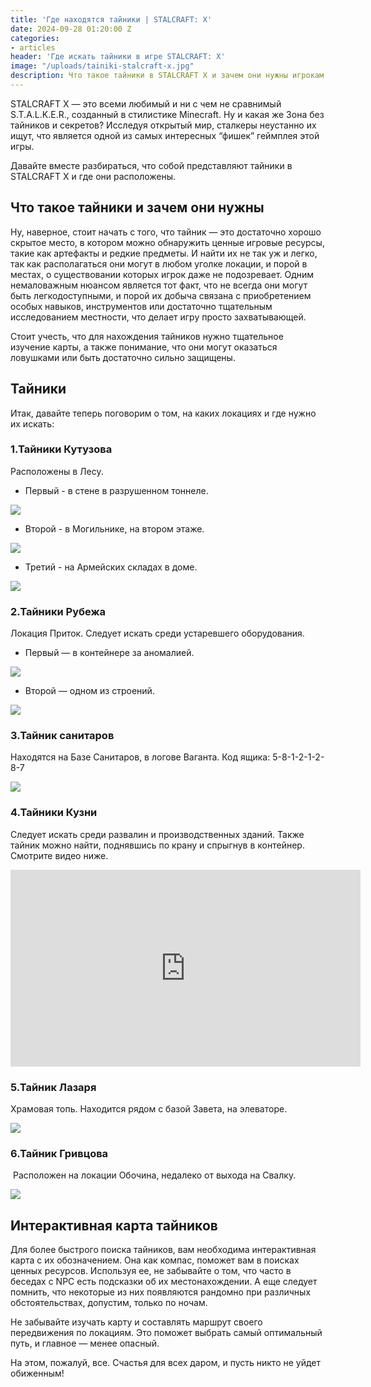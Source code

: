 ```yaml
---
title: 'Где находятся тайники | STALCRAFT: X'
date: 2024-09-28 01:20:00 Z
categories:
- articles
header: 'Где искать тайники в игре STALCRAFT: X'
image: "/uploads/tainiki-stalcraft-x.jpg"
description: Что такое тайники в STALCRAFT X и зачем они нужны игрокам. Узнайте, как находить ценные игровые ресурсы, включая артефакты и редкие предметы. Где лучше всего искать тайники, и как избежать ловушек...
---
```


<p>STALCRAFT X &mdash; это всеми любимый и ни с чем не сравнимый S.T.A.L.K.E.R., созданный в стилистике Minecraft. Ну и какая же Зона без тайников и секретов? Исследуя открытый мир, сталкеры неустанно их ищут, что является одной из самых интересных &ldquo;фишек&rdquo; геймплея этой игры.</p>
<p>Давайте вместе разбираться, что собой представляют тайники в STALCRAFT X и где они расположены.</p>
<h2>Что такое тайники и зачем они нужны</h2>
<p>Ну, наверное, стоит начать с того, что тайник &mdash; это достаточно хорошо скрытое место, в котором можно обнаружить ценные игровые ресурсы, такие как артефакты и редкие предметы. И найти их не так уж и легко, так как располагаться они могут в любом уголке локации, и порой в местах, о существовании которых игрок даже не подозревает. Одним немаловажным нюансом является тот факт, что не всегда они могут быть легкодоступными, и порой их добыча связана с приобретением особых навыков, инструментов или достаточно тщательным исследованием местности, что делает игру просто захватывающей.</p>
<p>Стоит учесть, что для нахождения тайников нужно тщательное изучение карты, а также понимание, что они могут оказаться ловушками или быть достаточно сильно защищены.</p>
<h2>Тайники</h2>
<p>Итак, давайте теперь поговорим о том, на каких локациях и где нужно их искать:&nbsp;</p>
<h3>1.Тайники Кутузова</h3>
<p>Расположены в Лесу.</p>
<ul>
	<li>Первый - в стене в разрушенном тоннеле.</li>
</ul>
<img src="/uploads/tonnel.jpg">
<ul>
	<li>Второй - в Могильнике, на втором этаже.</li>
</ul>
<img src="/uploads/les-mogilnik.jpg">
<ul>
	<li>Третий - на Армейских складах в доме.</li>
</ul>
<img src="/uploads/armeyskie-sklady.jpg">
<h3>2.Тайники Рубежа</h3>
<p>Локация Приток. Следует искать среди устаревшего оборудования.</p>
<ul>
	<li>Первый &mdash; в контейнере за аномалией.</li>
</ul>
<img src="/uploads/anomalia.png">
<ul>
	<li>Второй &mdash; одном из строений.</li>
</ul>
<img src="/uploads/stroenie.png">
<h3>3.Тайник санитаров</h3>
<p>Находятся на Базе Санитаров, в логове Ваганта. Код ящика: 5-8-1-2-1-2-8-7</p>
<img src="/uploads/logovo-vaganta.jpg">
<h3>4.Тайники Кузни</h3>
<p>Следует искать среди развалин и производственных зданий. Также тайник можно найти, поднявшись по крану и спрыгнув в контейнер. Смотрите видео ниже.</p>
<div>
<iframe width="560" height="315" src="https://www.youtube.com/embed/nx2vdP6Ln2Q?si=Bja3aEfsep7Ffdbf" title="YouTube video player" frameborder="0" allow="accelerometer; autoplay; clipboard-write; encrypted-media; gyroscope; picture-in-picture; web-share" referrerpolicy="strict-origin-when-cross-origin" allowfullscreen></iframe>
</div>	
<h3>5.Тайник Лазаря</h3>
<p>Храмовая топь. Находится рядом с базой Завета, на элеваторе.</p>
<img src="/uploads/elevator.png">
<h3>6.Тайник Гривцова</h3>
<p>&nbsp;Расположен на локации Обочина, недалеко от выхода на Свалку.</p>
<img src="/uploads/svalka.jpg">
<h2>Интерактивная карта тайников</h2>
<p>Для более быстрого поиска тайников, вам необходима интерактивная карта с их обозначением. Она как компас, поможет вам в поисках ценных ресурсов. Используя ее, не забывайте о том, что часто в беседах с NPC есть подсказки об их местонахождении. А еще следует помнить, что некоторые из них появляются рандомно при различных обстоятельствах, допустим, только по ночам.</p>
<p>Не забывайте изучать карту и составлять маршрут своего передвижения по локациям. Это поможет выбрать самый оптимальный путь, и главное &mdash; менее опасный.</p>
<p>На этом, пожалуй, все. Счастья для всех даром, и пусть никто не уйдет обиженным!</p>
<p>&nbsp;</p>
